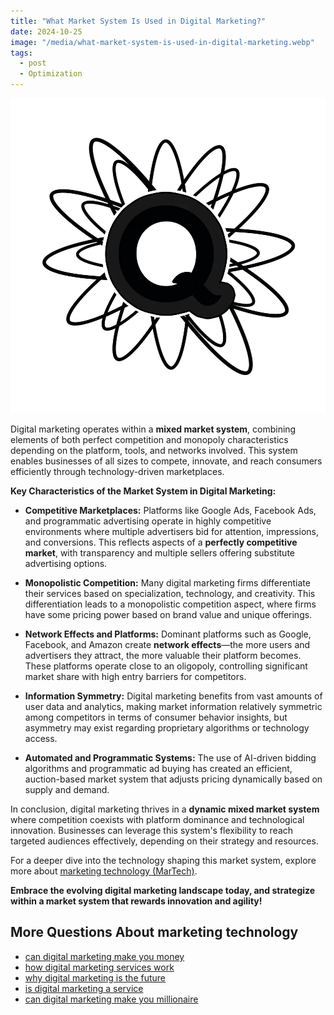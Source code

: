 ```yaml
---
title: "What Market System Is Used in Digital Marketing?"
date: 2024-10-25
image: "/media/what-market-system-is-used-in-digital-marketing.webp"
tags:
  - post
  - Optimization
---
```


![What Market System Is Used in Digital Marketing?](/media/what-market-system-is-used-in-digital-marketing.webp)

Digital marketing operates within a **mixed market system**, combining elements of both perfect competition and monopoly characteristics depending on the platform, tools, and networks involved. This system enables businesses of all sizes to compete, innovate, and reach consumers efficiently through technology-driven marketplaces.

**Key Characteristics of the Market System in Digital Marketing:**

- **Competitive Marketplaces:** Platforms like Google Ads, Facebook Ads, and programmatic advertising operate in highly competitive environments where multiple advertisers bid for attention, impressions, and conversions. This reflects aspects of a **perfectly competitive market**, with transparency and multiple sellers offering substitute advertising options.

- **Monopolistic Competition:** Many digital marketing firms differentiate their services based on specialization, technology, and creativity. This differentiation leads to a monopolistic competition aspect, where firms have some pricing power based on brand value and unique offerings.

- **Network Effects and Platforms:** Dominant platforms such as Google, Facebook, and Amazon create **network effects**—the more users and advertisers they attract, the more valuable their platform becomes. These platforms operate close to an oligopoly, controlling significant market share with high entry barriers for competitors.

- **Information Symmetry:** Digital marketing benefits from vast amounts of user data and analytics, making market information relatively symmetric among competitors in terms of consumer behavior insights, but asymmetry may exist regarding proprietary algorithms or technology access.

- **Automated and Programmatic Systems:** The use of AI-driven bidding algorithms and programmatic ad buying has created an efficient, auction-based market system that adjusts pricing dynamically based on supply and demand.

In conclusion, digital marketing thrives in a **dynamic mixed market system** where competition coexists with platform dominance and technological innovation. Businesses can leverage this system's flexibility to reach targeted audiences effectively, depending on their strategy and resources.

For a deeper dive into the technology shaping this market system, explore more about [marketing technology (MarTech)](https://marketer.it.com/posts/martech).

**Embrace the evolving digital marketing landscape today, and strategize within a market system that rewards innovation and agility!**

## More Questions About marketing technology

- [can digital marketing make you money](/posts/can-digital-marketing-make-you-money)
- [how digital marketing services work](/posts/how-digital-marketing-services-work)
- [why digital marketing is the future](/posts/why-digital-marketing-is-the-future)
- [is digital marketing a service](/posts/is-digital-marketing-a-service)
- [can digital marketing make you millionaire](/posts/can-digital-marketing-make-you-millionaire)
